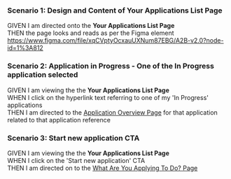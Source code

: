 ### Scenario 1: Design and Content of Your Applications List Page

GIVEN I am directed onto the **Your Applications List Page**  
THEN the page looks and reads as per the Figma element  
https://www.figma.com/file/xqCVptyOcxauUXNum87EBG/A2B-v2.0?node-id=1%3A812


### Scenario 2: Application in Progress - One of the In Progress application selected

GIVEN I am viewing the the **Your Applications List Page**  
WHEN I click on the hyperlink text referring to one of my 'In Progress' applications  
THEN I am directed to the [Application Overview Page](06%20Application%20Overview.md) for that application related to that application reference 


### Scenario 3: Start new application CTA

GIVEN I am viewing the the **Your Applications List Page**  
WHEN I click on the 'Start new application' CTA  
THEN I am directed on to the [What Are You Applying To Do? Page](04%20What%20are%20you%20applying%20to%20do%20Page.md) 
